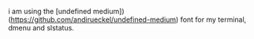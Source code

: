 i am using the [undefined medium])(https://github.com/andirueckel/undefined-medium) font for my terminal, dmenu and slstatus.
